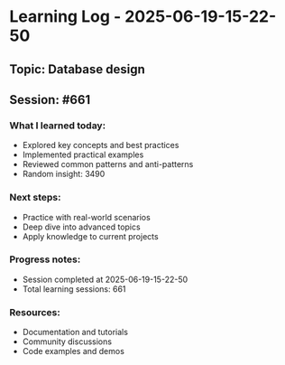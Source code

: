 # Learning Log - 2025-06-19-15-22-50

## Topic: Database design
## Session: #661

### What I learned today:
- Explored key concepts and best practices
- Implemented practical examples  
- Reviewed common patterns and anti-patterns
- Random insight: 3490

### Next steps:
- Practice with real-world scenarios
- Deep dive into advanced topics
- Apply knowledge to current projects

### Progress notes:
- Session completed at 2025-06-19-15-22-50
- Total learning sessions: 661

### Resources:
- Documentation and tutorials
- Community discussions
- Code examples and demos
